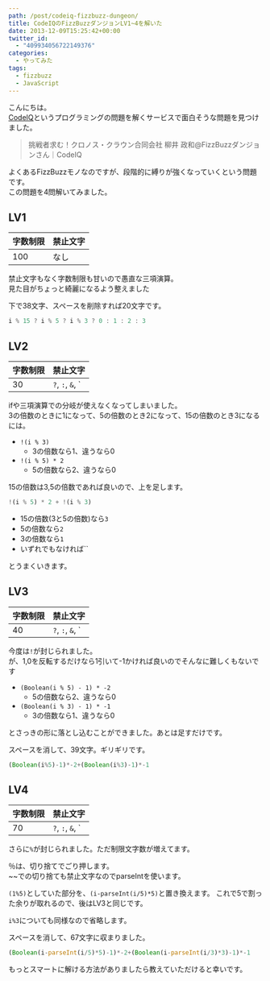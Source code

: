 ```yaml
---
path: /post/codeiq-fizzbuzz-dungeon/
title: CodeIQのFizzBuzzダンジョンLV1~4を解いた
date: 2013-12-09T15:25:42+00:00
twitter_id:
  - "409934056722149376"
categories:
  - やってみた
tags:
  - fizzbuzz
  - JavaScript
---
```

こんにちは。  
[CodeIQ](https://codeiq.jp/)というプログラミングの問題を解くサービスで面白そうな問題を見つけました。

> <span class="removed_link" title="https://codeiq.jp/ace/yanai_masakazu_fizzbuzz/">挑戦者求む！クロノス・クラウン合同会社 柳井 政和@FizzBuzzダンジョンさん｜CodeIQ</span>

よくあるFizzBuzzモノなのですが、段階的に縛りが強くなっていくという問題です。  
この問題を4問解いてみました。

<!--more-->

LV1
----------------------------------------

| 字数制限 | 禁止文字 |
| ---- | ---- |
| 100  | なし   |

禁止文字もなく字数制限も甘いので愚直な三項演算。  
見た目がちょっと綺麗になるよう整えました

下で38文字、スペースを削除すれば20文字です。

```javascript
i % 15 ? i % 5 ? i % 3 ? 0 : 1 : 2 : 3
```

LV2
----------------------------------------

| 字数制限 | 禁止文字                                                                                                       |
| ---- | ---------------------------------------------------------------------------------------------------------- |
| 30   | `?`, `:`, `&`, `|`, `,` ,`$` ,`eval` ,`function`, `Function`, `if`, `switch`, `for`, `while`, `return` |

ifや三項演算での分岐が使えなくなってしまいました。  
3の倍数のときに1になって、5の倍数のとき2になって、15の倍数のとき3になるには。

  * `!(i % 3)` 
      * 3の倍数なら1、違うなら0
  * `!(i % 5) * 2` 
      * 5の倍数なら2、違うなら0

15の倍数は3,5の倍数であれば良いので、上を足します。

```javascript
!(i % 5) * 2 + !(i % 3)
```

  * 15の倍数(3と5の倍数)なら`3`
  * 5の倍数なら`2`
  * 3の倍数なら`1`
  * いずれでもなければ``

とうまくいきます。

LV3
----------------------------------------

| 字数制限 | 禁止文字                                                                                                                                                   |
| ---- | ------------------------------------------------------------------------------------------------------------------------------------------------------ |
| 40   | `?`, `:`, `&`, `|`, `,`, `$`, `eval`, `function`, `Function`, `if`, `switch`, `for`, `while`, `return`, `!`, `^`, `~`, `<`, `>`, `=`, `Math` |

今度は`!`が封じられました。  
が、1,0を反転するだけなら1引いて-1かければ良いのでそんなに難しくもないです

  * `(Boolean(i % 5) - 1) * -2` 
      * 5の倍数なら2、違うなら0
  * `(Boolean(i % 3) - 1) * -1` 
      * 3の倍数なら1、違うなら0

とさっきの形に落とし込むことができました。あとは足すだけです。

スペースを消して、39文字。ギリギリです。

```javascript
(Boolean(i%5)-1)*-2+(Boolean(i%3)-1)*-1
```

LV4
----------------------------------------

| 字数制限 | 禁止文字                                                                                                                                                        |
| ---- | ----------------------------------------------------------------------------------------------------------------------------------------------------------- |
| 70   | `?`, `:`, `&`, `|`, `,`, `$`, `eval`, `function`, `Function`, `if`, `switch`, `for`, `while`, `return`, `!`, `^`, `~`, `<`, `>`, `=`, `Math`, `%` |

さらに`%`が封じられました。ただ制限文字数が増えてます。

％は、切り捨てでごり押します。  
~~での切り捨ても禁止文字なのでparseIntを使います。

`(1%5)`としていた部分を、`(i-parseInt(i/5)*5)`と置き換えます。 これで5で割った余りが取れるので、後はLV3と同じです。

`i%3`についても同様なので省略します。

スペースを消して、67文字に収まりました。

```javascript
(Boolean(i-parseInt(i/5)*5)-1)*-2+(Boolean(i-parseInt(i/3)*3)-1)*-1
```

もっとスマートに解ける方法がありましたら教えていただけると幸いです。

<div style="font-size:0px;height:0px;line-height:0px;margin:0;padding:0;clear:both">
</div>